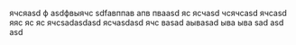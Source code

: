 ячсяasd
ф
asdфвыячс
sdfавппав
апв
пваasd
яс
ясчasd
чсячсasd
ячсasd
яяс
яс
яс
ячсsadasdasd
ясчasdasd
ячс
ваsad
аываsad
ыва
ыва
sad
asd
asd
